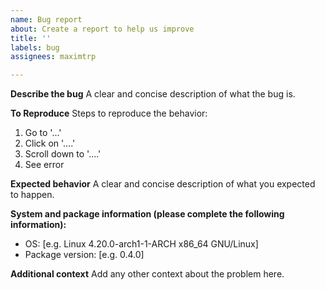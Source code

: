 ```yaml
---
name: Bug report
about: Create a report to help us improve
title: ''
labels: bug
assignees: maximtrp

---
```


**Describe the bug**
A clear and concise description of what the bug is.

**To Reproduce**
Steps to reproduce the behavior:
1. Go to '...'
2. Click on '....'
3. Scroll down to '....'
4. See error

**Expected behavior**
A clear and concise description of what you expected to happen.

**System and package information (please complete the following information):**
 - OS: [e.g. Linux 4.20.0-arch1-1-ARCH x86_64 GNU/Linux]
 - Package version: [e.g. 0.4.0]

**Additional context**
Add any other context about the problem here.
